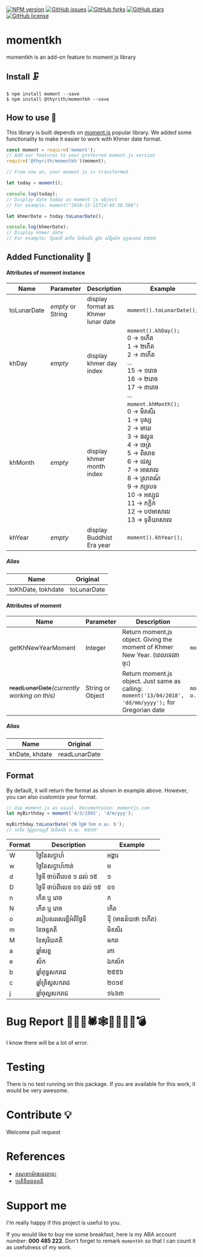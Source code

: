 [![NPM version](https://img.shields.io/npm/v/@thyrith/momentkh.svg)](https://www.npmjs.com/package/@thyrith/momentkh)
[![GitHub issues](https://img.shields.io/github/issues/ThyrithSor/momentkh.svg)](https://github.com/ThyrithSor/momentkh/issues)
[![GitHub forks](https://img.shields.io/github/forks/ThyrithSor/momentkh.svg)]()
[![GitHub stars](https://img.shields.io/github/stars/ThyrithSor/momentkh.svg)]()
[![GitHub license](https://img.shields.io/github/license/ThyrithSor/momentkh.svg)]()

# momentkh
momentkh is an add-on feature to moment js library

## Install 🗜
```
$ npm install moment --save
$ npm install @thyrith/momentkh --save
```

## How to use 🛫
This library is built depends on [moment.js](https://momentjs.com) popular library.
We added some functionality to make it easier to work with Khmer date format.

```javascript
const moment = require('moment');
// Add our features to your preferred moment.js version
require('@thyrith/momentkh')(moment);

// From now on, your moment js is transformed

let today = moment();

console.log(today);
// Display date today as moment js object
// For example: moment("2018-12-15T14:49:38.586")

let khmerDate = today.toLunarDate();

console.log(khmerDate);
// Display khmer date
// For example: ថ្ងៃសៅរ៍ ៨កើត ខែមិគសិរ ឆ្នាំច សំរឹទ្ធស័ក ពុទ្ធសករាជ ២៥៦២
```

## Added Functionality 🎡

#### Attributes of moment instance
| Name  | Parameter | Description | Example |
|---------|-------|---------|----------------|
|toLunarDate| *empty* or String |display format as Khmer lunar date | ``moment().toLunarDate();`` |
|khDay| *empty* |display khmer day index | ``moment().khDay();`` <br/> 0 -> ១កើត<br/> 1 -> ២កើត<br/> 2 -> ៣កើត<br/> ... <br/>15 -> ១រោច <br/>16 -> ២រោច <br/>17 -> ៣រោច<br/> ...|
|khMonth| *empty* |display khmer month index | ``moment.khMonth();`` <br/>0 -> មិគសិរ <br/> 1 -> បុស្ស <br/> 2 -> មាឃ <br/> 3 -> ផល្គុន <br/> 4 -> ចេត្រ <br/> 5 -> ពិសាខ <br/> 6 -> ជេស្ឋ <br/> 7 -> អាសាឍ <br/> 8 -> ស្រាពណ៍ <br/> 9 -> ភទ្របទ <br/> 10 -> អស្សុជ <br/> 11 -> កក្ដិក <br/> 12 -> បឋមាសាឍ <br/> 13 -> ទុតិយាសាឍ<br/>|
|khYear| *empty* |display Buddhist Era year | ``moment().khYear();`` |

##### *Alias*
| Name  | Original |
|---------|----------------|
|toKhDate, tokhdate|toLunarDate|


#### Attributes of moment

| Name  | Parameter | Description | Example |
|---------|-----|-----------|----------------|
|getKhNewYearMoment| Integer | Return moment.js object. Giving the moment of Khmer New Year. (ពេលទេវតាចុះ) | `moment.getKhNewYearMoment(2019);`|
|~~readLunarDate~~*(currently working on this)*| String or Object |Return moment.js object. Just same as calling: ``moment('13/04/2018', 'dd/mm/yyyy');`` for Gregorian date </br> |``moment.readLunarDate('១៥កើត ពិសាខ ព.ស. ២៥៥៥');`` |

##### *Alias*
| Name  | Original |
|---------|----------------|
|khDate, khdate|readLunarDate|

## Format
By default, it will return the format as shown in example above.
However, you can also customize your format.

```javascript
// Use moment.js as usual. Documentaion: momentjs.com
let myBirthday = moment('4/3/1992', 'd/m/yyy');

myBirthday.toLunarDate('dN ថ្ងៃW ខែm ព.ស. b');
// ៦កើត ថ្ងៃព្រហស្បតិ៍ ខែមិគសិរ ព.ស. ២៥៦២'
```

| Format  | Description | Example |
|---------|----------------|----------------|
| W | ថ្ងៃនៃសប្ដាហ៍| អង្គារ |
| w | ថ្ងៃនៃសប្ដាហ៍កាត់ | អ |
| d | ថ្ងៃទី ចាប់ពីលេខ ១ ដល់ ១៥      | ១      |
| D | ថ្ងៃទី ចាប់ពីលេខ ០១ ដល់ ១៥ | ០១ |
| n | កើត ឬ រោច | ក |
| N | កើត ឬ រោច | កើត |
| o | របៀបសរសេរខ្លីអំពីថ្ងៃទី | ᧡ (មានន័យថា ១កើត)|
| m | ខែចន្ទគតិ | មិគសិរ |
| M | ខែសុរិយគតិ | មករា |
| a | ឆ្នាំសត្វ | រកា |
| e | ស័ក | ឯកស័ក |
| b | ឆ្នាំពុទ្ធសករាជ | ២៥៥៦ |
| c | ឆ្នាំគ្រិស្តសករាជ| ២០១៩ |
| j | ឆ្នាំចុល្លសករាជ | ១៤៦៣ |

# Bug Report 🐞🐜🦗🕷🕸🦂🦟🐛🐌💣
I know there will be a lot of error.

# Testing
There is no test running on this package. If you are available for this work, it would be very awesome.

# Contribute 💡
Welcome pull request 

# References
* [គណនាម៉ោងទេវតាចុះ](http://www.dahlina.com/education/khmer_new_year_time.html?fbclid=IwAR0Eq6US-F0LfplMjKzmiRn7rvPgi31i74Wpv4mNhU034mzdyj-3hYrCA8w)
* [ប្រតិទិនចន្ទគតិ](http://www.cam-cc.org)

# Support me
I'm really happy if this project is useful to you.

If you would like to buy me some breakfast, here is my ABA account number: **000 485 222**. Don't forget to remark `momentkh` so that I can count it as usefulness of my work.
